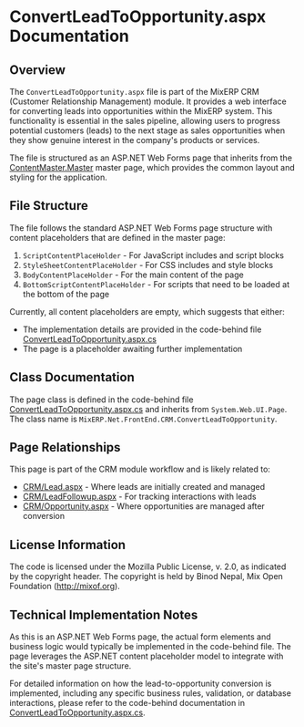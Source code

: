 # ConvertLeadToOpportunity.aspx Documentation

## Overview

The `ConvertLeadToOpportunity.aspx` file is part of the MixERP CRM (Customer Relationship Management) module. It provides a web interface for converting leads into opportunities within the MixERP system. This functionality is essential in the sales pipeline, allowing users to progress potential customers (leads) to the next stage as sales opportunities when they show genuine interest in the company's products or services.

The file is structured as an ASP.NET Web Forms page that inherits from the [ContentMaster.Master](../ContentMaster.Master.md) master page, which provides the common layout and styling for the application.

## File Structure

The file follows the standard ASP.NET Web Forms page structure with content placeholders that are defined in the master page:

1. `ScriptContentPlaceHolder` - For JavaScript includes and script blocks
2. `StyleSheetContentPlaceHolder` - For CSS includes and style blocks
3. `BodyContentPlaceHolder` - For the main content of the page
4. `BottomScriptContentPlaceHolder` - For scripts that need to be loaded at the bottom of the page

Currently, all content placeholders are empty, which suggests that either:
- The implementation details are provided in the code-behind file [ConvertLeadToOpportunity.aspx.cs](ConvertLeadToOpportunity.aspx.cs.md)
- The page is a placeholder awaiting further implementation

## Class Documentation

The page class is defined in the code-behind file [ConvertLeadToOpportunity.aspx.cs](ConvertLeadToOpportunity.aspx.cs.md) and inherits from `System.Web.UI.Page`. The class name is `MixERP.Net.FrontEnd.CRM.ConvertLeadToOpportunity`.

## Page Relationships

This page is part of the CRM module workflow and is likely related to:

- [CRM/Lead.aspx](Lead.aspx.md) - Where leads are initially created and managed
- [CRM/LeadFollowup.aspx](LeadFollowup.aspx.md) - For tracking interactions with leads
- [CRM/Opportunity.aspx](Opportunity.aspx.md) - Where opportunities are managed after conversion

## License Information

The code is licensed under the Mozilla Public License, v. 2.0, as indicated by the copyright header. The copyright is held by Binod Nepal, Mix Open Foundation (http://mixof.org).

## Technical Implementation Notes

As this is an ASP.NET Web Forms page, the actual form elements and business logic would typically be implemented in the code-behind file. The page leverages the ASP.NET content placeholder model to integrate with the site's master page structure.

For detailed information on how the lead-to-opportunity conversion is implemented, including any specific business rules, validation, or database interactions, please refer to the code-behind documentation in [ConvertLeadToOpportunity.aspx.cs](ConvertLeadToOpportunity.aspx.cs.md).